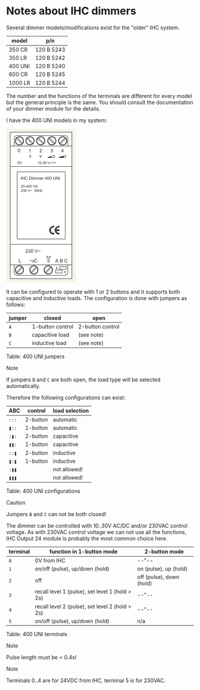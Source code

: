 # Notes about IHC dimmers

Several dimmer models/modifications exist for the "older" IHC system.

| model   | p/n        |
|---------|------------|
| 350 CR  | 120 B 5243 |
| 350 LR  | 120 B 5242 |
| 400 UNI | 120 B 5240 |
| 600 CR  | 120 B 5245 |
| 1000 LR | 120 B 5244 |

The number and the functions of the terminals are different for every model
but the general principle is the same. You should consult the documentation
of your dimmer module for the details.

I have the 400 UNI models in my system:

![dim400uni](../img/dimmer400uni.png)

It can be configured to operate with 1 or 2 buttons and it supports both
capacitive and inductive loads. The configuration is done with jumpers as
follows:

| jumper | closed           | open             |
|--------|------------------|------------------|
| `A`    | 1-button control | 2-button control |
| `B`    | capacitive load  | (see note)       |
| `C`    | inductive load   | (see note)       |

Table: 400 UNI jumpers

> [!NOTE]
> If jumpers `B` and `C` are both open, the load type will be selected automatically.

Therefore the following configurations can exist:

| ABC   | control  | load selection |
|-------|----------|----------------|
| `:::` | 2-button | automatic      |
| `❚::` | 1-button | automatic      |
| `:❚:` | 2-button | capacitive     |
| `❚❚:` | 1-button | capacitive     |
| `::❚` | 2-button | inductive      |
| `❚:❚` | 1-button | inductive      |
| `:❚❚` |          | not allowed!   |
| `❚❚❚` |          | not allowed!   |

Table: 400 UNI configurations

> [!CAUTION]
> Jumpers `B` and `C` can not be both closed!

The dimmer can be controlled with 10..30V AC/DC and/or 230VAC control voltage.
As with 230VAC control voltage we can not use all the functions, IHC Output
24 module is probably the most common choice here.

| terminal | function in 1-button mode                       | 2-button mode            |
|----------|-------------------------------------------------|--------------------------|
| `0`      | 0V from IHC                                     | --"--                    |
| `1`      | on/off (pulse), up/down (hold)                  | on (pulse), up (hold)    |
| `2`      | off                                             | off (pulse), down (hold) |
| `3`      | recall level 1 (pulse), set level 1 (hold > 2s) | --"--                    |
| `4`      | recall level 2 (pulse), set level 2 (hold > 2s) | --"--                    |
| `5`      | on/off (pulse), up/down (hold)                  | n/a                      |

Table: 400 UNI terminals

> [!NOTE]
> Pulse length must be < 0.4s!

> [!NOTE]
> Terminals 0..4 are for 24VDC from IHC, terminal 5 is for 230VAC.

